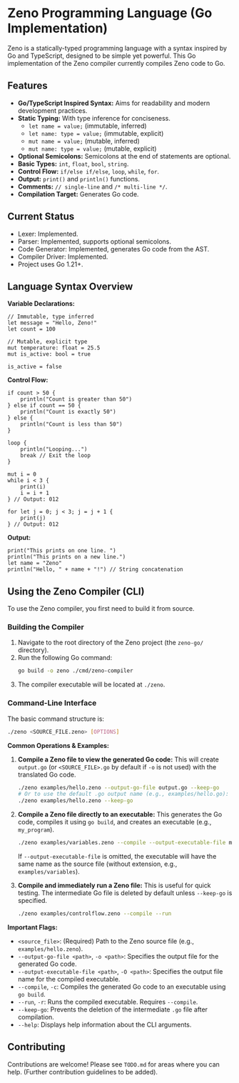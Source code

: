 # Zeno Programming Language (Go Implementation)

Zeno is a statically-typed programming language with a syntax inspired by Go and TypeScript, designed to be simple yet powerful. This Go implementation of the Zeno compiler currently compiles Zeno code to Go.

## Features
- **Go/TypeScript Inspired Syntax:** Aims for readability and modern development practices.
- **Static Typing:** With type inference for conciseness.
    - `let name = value;` (immutable, inferred)
    - `let name: type = value;` (immutable, explicit)
    - `mut name = value;` (mutable, inferred)
    - `mut name: type = value;` (mutable, explicit)
- **Optional Semicolons:** Semicolons at the end of statements are optional.
- **Basic Types:** `int`, `float`, `bool`, `string`.
- **Control Flow:** `if/else if/else`, `loop`, `while`, `for`.
- **Output:** `print()` and `println()` functions.
- **Comments:** `// single-line` and `/* multi-line */`.
- **Compilation Target:** Generates Go code.

## Current Status
- Lexer: Implemented.
- Parser: Implemented, supports optional semicolons.
- Code Generator: Implemented, generates Go code from the AST.
- Compiler Driver: Implemented.
- Project uses Go 1.21+.

## Language Syntax Overview

**Variable Declarations:**
```zeno
// Immutable, type inferred
let message = "Hello, Zeno!"
let count = 100

// Mutable, explicit type
mut temperature: float = 25.5
mut is_active: bool = true

is_active = false
```

**Control Flow:**
```zeno
if count > 50 {
    println("Count is greater than 50")
} else if count == 50 {
    println("Count is exactly 50")
} else {
    println("Count is less than 50")
}

loop {
    println("Looping...")
    break // Exit the loop
}

mut i = 0
while i < 3 {
    print(i)
    i = i + 1
} // Output: 012

for let j = 0; j < 3; j = j + 1 {
    print(j)
} // Output: 012
```

**Output:**
```zeno
print("This prints on one line. ")
println("This prints on a new line.")
let name = "Zeno"
println("Hello, " + name + "!") // String concatenation
```

## Using the Zeno Compiler (CLI)

To use the Zeno compiler, you first need to build it from source.

### Building the Compiler
1.  Navigate to the root directory of the Zeno project (the `zeno-go/` directory).
2.  Run the following Go command:
    ```bash
    go build -o zeno ./cmd/zeno-compiler
    ```
3.  The compiler executable will be located at `./zeno`.

### Command-Line Interface
The basic command structure is:
```bash
./zeno <SOURCE_FILE.zeno> [OPTIONS]
```

**Common Operations & Examples:**

1.  **Compile a Zeno file to view the generated Go code:**
    This will create `output.go` (or `<SOURCE_FILE>.go` by default if `-o` is not used) with the translated Go code.
    ```bash
    ./zeno examples/hello.zeno --output-go-file output.go --keep-go
    # Or to use the default .go output name (e.g., examples/hello.go):
    ./zeno examples/hello.zeno --keep-go
    ```

2.  **Compile a Zeno file directly to an executable:**
    This generates the Go code, compiles it using `go build`, and creates an executable (e.g., `my_program`).
    ```bash
    ./zeno examples/variables.zeno --compile --output-executable-file my_program
    ```
    If `--output-executable-file` is omitted, the executable will have the same name as the source file (without extension, e.g., `examples/variables`).

3.  **Compile and immediately run a Zeno file:**
    This is useful for quick testing. The intermediate Go file is deleted by default unless `--keep-go` is specified.
    ```bash
    ./zeno examples/controlflow.zeno --compile --run
    ```

**Important Flags:**
-   `<source_file>`: (Required) Path to the Zeno source file (e.g., `examples/hello.zeno`).
-   `--output-go-file <path>`, `-o <path>`: Specifies the output file for the generated Go code.
-   `--output-executable-file <path>`, `-O <path>`: Specifies the output file name for the compiled executable.
-   `--compile`, `-c`: Compiles the generated Go code to an executable using `go build`.
-   `--run`, `-r`: Runs the compiled executable. Requires `--compile`.
-   `--keep-go`: Prevents the deletion of the intermediate `.go` file after compilation.
-   `--help`: Displays help information about the CLI arguments.

## Contributing
Contributions are welcome! Please see `TODO.md` for areas where you can help.
(Further contribution guidelines to be added).
